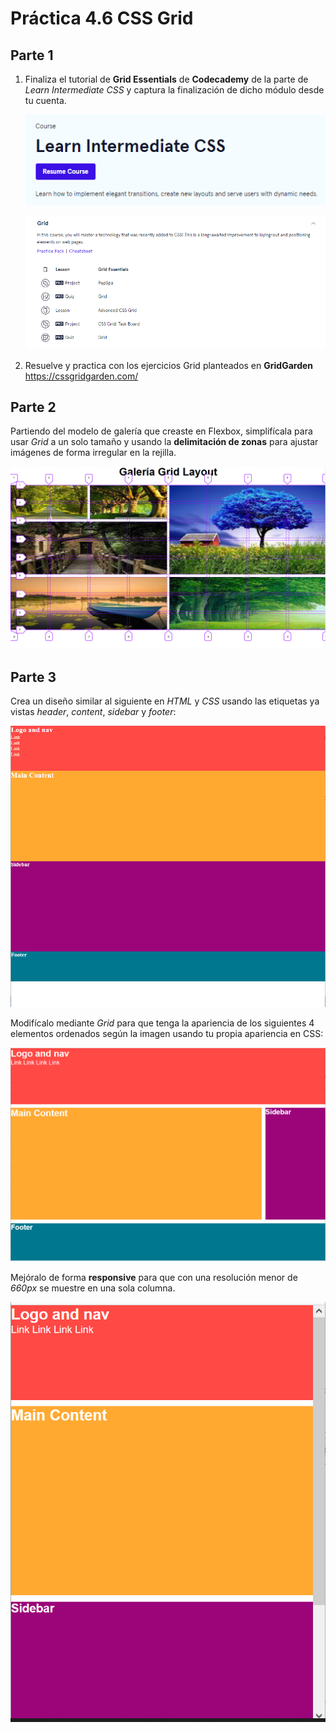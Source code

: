 # Práctica 4.6 CSS Grid 

## Parte 1

1. Finaliza el tutorial de **Grid Essentials** de **Codecademy** de la parte de *Learn Intermediate CSS* y captura la finalización de dicho módulo desde tu cuenta.  
      
    ![](media/a8ef4b8035dca1f0187f42c476dd20ce.png)  
      
    ![](media/af6ddb7c82f35c2809978d95a3f377b0.png)

2. Resuelve y practica con los ejercicios Grid planteados en **GridGarden** <https://cssgridgarden.com/>

## Parte 2

Partiendo del modelo de galería que creaste en Flexbox, simplifícala para usar *Grid* a un solo tamaño y usando la **delimitación de zonas** para ajustar imágenes de forma irregular en la rejilla.

![](media/0c877362ad434d2d580ee39324a3d510.png)

## Parte 3

Crea un diseño similar al siguiente en *HTML* y *CSS* usando las etiquetas ya vistas *header*, *content*, *sidebar* y *footer*: 

![](media/1568e0b29abc743a6293b8ee426db807.png)

Modifícalo mediante *Grid* para que tenga la apariencia de los siguientes 4 elementos ordenados según la imagen usando tu propia apariencia en CSS:

![](media/dc2f8055f5eb83c8f8998cbc6ecca0b3.png)

Mejóralo de forma **responsive** para que con una resolución menor de *660px* se muestre en una sola columna.

![](media/6b51b484628367916f932f0385196c25.png)

